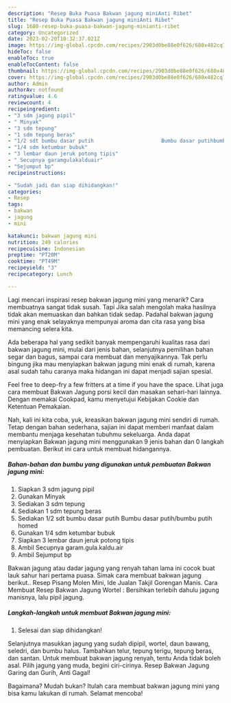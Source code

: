 ```yaml
---
description: "Resep Buka Puasa Bakwan jagung miniAnti Ribet"
title: "Resep Buka Puasa Bakwan jagung miniAnti Ribet"
slug: 1680-resep-buka-puasa-bakwan-jagung-minianti-ribet
category: Uncategorized
date: 2023-02-20T10:32:37.021Z
image: https://img-global.cpcdn.com/recipes/2903d0be88e0f626/680x482cq70/bakwan-jagung-mini-foto-resep-utama.jpg
hideToc: false
enableToc: true
enableTocContent: false
thumbnail: https://img-global.cpcdn.com/recipes/2903d0be88e0f626/680x482cq70/bakwan-jagung-mini-foto-resep-utama.jpg
cover: https://img-global.cpcdn.com/recipes/2903d0be88e0f626/680x482cq70/bakwan-jagung-mini-foto-resep-utama.jpg
author: Admin
authorAv: notfound
ratingvalue: 4.6
reviewcount: 4
recipeingredient:
- "3 sdm jagung pipil"
- " Minyak"
- "3 sdm tepung"
- "1 sdm tepung beras"
- "1/2 sdt bumbu dasar putih                      Bumbu dasar putihbumbu putih homed"
- "1/4 sdm ketumbar bubuk"
- "3 lembar daun jeruk potong tipis"
- " Secupnya garamgulakalduair"
- "Sejumput bp"
recipeinstructions:

- "Sudah jadi dan siap dihidangkan!"
categories:
- Resep
tags:
- bakwan
- jagung
- mini

katakunci: bakwan jagung mini 
nutrition: 249 calories
recipecuisine: Indonesian
preptime: "PT20M"
cooktime: "PT49M"
recipeyield: "3"
recipecategory: Lunch

---
```



Lagi mencari inspirasi resep bakwan jagung mini yang menarik? Cara membuatnya sangat tidak susah. Tapi Jika salah mengolah maka hasilnya tidak akan memuaskan dan bahkan tidak sedap. Padahal bakwan jagung mini yang enak selayaknya mempunyai aroma dan cita rasa yang bisa memancing selera kita.


Ada beberapa hal yang sedikit banyak mempengaruhi kualitas rasa dari bakwan jagung mini, mulai dari jenis bahan, selanjutnya pemilihan bahan segar dan bagus, sampai cara membuat dan menyajikannya. Tak perlu bingung jika mau menyiapkan bakwan jagung mini enak di rumah, karena asal sudah tahu caranya maka hidangan ini dapat menjadi sajian spesial.

Feel free to deep-fry a few fritters at a time if you have the space. Lihat juga cara membuat Bakwan Jagung porsi kecil dan masakan sehari-hari lainnya. Dengan memakai Cookpad, kamu menyetujui Kebijakan Cookie dan Ketentuan Pemakaian.


Nah, kali ini kita coba, yuk, kreasikan bakwan jagung mini sendiri di rumah. Tetap dengan bahan sederhana, sajian ini dapat memberi manfaat dalam membantu menjaga kesehatan tubuhmu sekeluarga. Anda dapat menyiapkan Bakwan jagung mini menggunakan 9 jenis bahan dan 0 langkah pembuatan. Berikut ini cara untuk membuat hidangannya.

<!--inarticleads1-->

##### Bahan-bahan dan bumbu yang digunakan untuk pembuatan Bakwan jagung mini:

1. Siapkan 3 sdm jagung pipil
1. Gunakan  Minyak
1. Sediakan 3 sdm tepung
1. Sediakan 1 sdm tepung beras
1. Sediakan 1/2 sdt bumbu dasar putih                      Bumbu dasar putih/bumbu putih homed
1. Gunakan 1/4 sdm ketumbar bubuk
1. Siapkan 3 lembar daun jeruk potong tipis
1. Ambil  Secupnya garam.gula.kaldu.air
1. Ambil Sejumput bp


Bakwan jagung atau dadar jagung yang renyah tahan lama ini cocok buat lauk sahur hari pertama puasa. Simak cara membuat bakwan jagung berikut.. Resep Pisang Molen Mini, Ide Jualan Takjil Gorengan Manis. Cara Membuat Resep Bakwan Jagung Wortel : Bersihkan terlebih dahulu jagung manisnya, lalu pipil jagung. 

<!--inarticleads2-->

##### Langkah-langkah untuk membuat Bakwan jagung mini:


1. Selesai dan siap dihidangkan!

Selanjutnya masukkan jagung yang sudah dipipil, wortel, daun bawang, seledri, dan bumbu halus. Tambahkan telur, tepung terigu, tepung beras, dan santan. Untuk membuat bakwan jagung renyah, tentu Anda tidak boleh asal. Pilih jagung yang muda, begini ciri-cirinya. Resep Bakwan Jagung Garing dan Gurih, Anti Gagal! 

Bagaimana? Mudah bukan? Itulah cara membuat bakwan jagung mini yang bisa kamu lakukan di rumah. Selamat mencoba!
